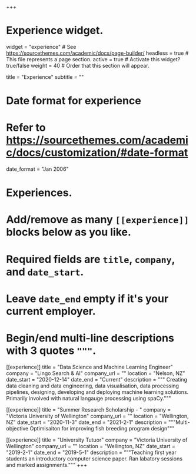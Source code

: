 +++
# Experience widget.
widget = "experience"  # See https://sourcethemes.com/academic/docs/page-builder/
headless = true  # This file represents a page section.
active = true  # Activate this widget? true/false
weight = 40  # Order that this section will appear.

title = "Experience"
subtitle = ""

# Date format for experience
#   Refer to https://sourcethemes.com/academic/docs/customization/#date-format
date_format = "Jan 2006"

# Experiences.
#   Add/remove as many `[[experience]]` blocks below as you like.
#   Required fields are `title`, `company`, and `date_start`.
#   Leave `date_end` empty if it's your current employer.
#   Begin/end multi-line descriptions with 3 quotes `"""`.

[[experience]]
  title = "Data Science and Machine Learning Engineer"
  company = "Lingo Search & AI"
  company_url = ""
  location = "Nelson, NZ"
  date_start = "2020-12-14"
  date_end = "Current"
  description = """ Creating data cleaning and data engineering, data visualisation, data processing pipelines, designing, developing and deploying machine learning solutions. Primarily involved with natural langauge processing using spaCy."""

[[experience]]
  title = "Summer Research Scholarship - "
  company = "Victoria University of Wellington"
  company_url = ""
  location = "Wellington, NZ"
  date_start = "2020-11-3"
  date_end = "2021-2-1"
  description = """Multi-objective Optimisaiton for improving fish breeding program design"""

[[experience]]
  title = "University Tutuor"
  company = "Victoria University of Wellington"
  company_url = ""
  location = "Wellington, NZ"
  date_start = "2019-2-1"
  date_end = "2019-5-1"
  description = """Teaching first year students an introductory computer science paper. Ran labatory sessions and marked assignments."""
+++
